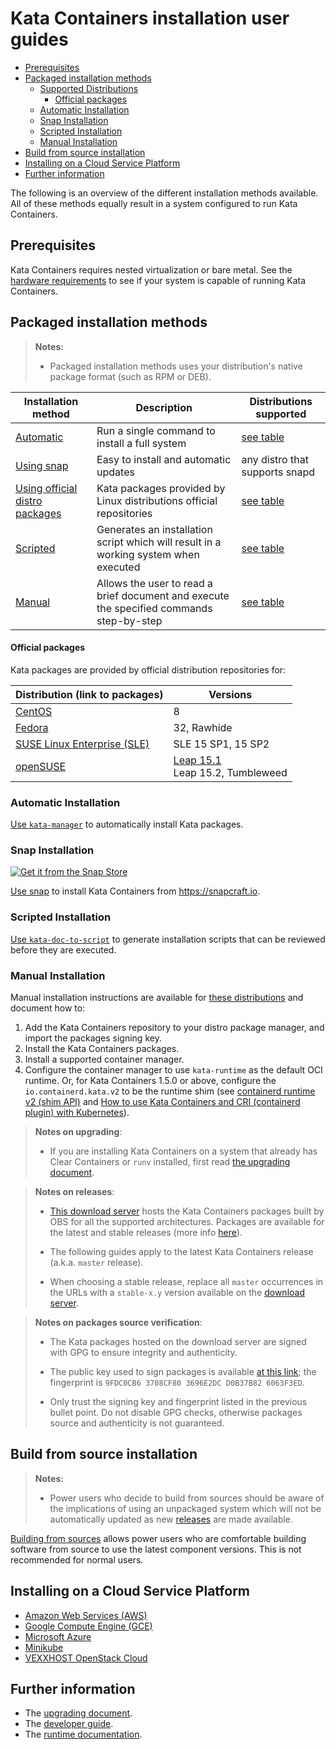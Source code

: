 # Kata Containers installation user guides

* [Prerequisites](#prerequisites)
* [Packaged installation methods](#packaged-installation-methods)
   * [Supported Distributions](#supported-distributions)
      * [Official packages](#official-packages)
   * [Automatic Installation](#automatic-installation)
   * [Snap Installation](#snap-installation)
   * [Scripted Installation](#scripted-installation)
   * [Manual Installation](#manual-installation)
* [Build from source installation](#build-from-source-installation)
* [Installing on a Cloud Service Platform](#installing-on-a-cloud-service-platform)
* [Further information](#further-information)

The following is an overview of the different installation methods available. All of these methods equally result
in a system configured to run Kata Containers.

## Prerequisites
Kata Containers requires nested virtualization or bare metal.
See the
[hardware requirements](../../src/runtime/README.md#hardware-requirements)
to see if your system is capable of running Kata Containers.

## Packaged installation methods

> **Notes:**
>
> - Packaged installation methods uses your distribution's native package format (such as RPM or DEB).

| Installation method                                  | Description                                                                             | Distributions supported              |
|------------------------------------------------------|-----------------------------------------------------------------------------------------|--------------------------------------|
| [Automatic](#automatic-installation)                 |Run a single command to install a full system                                            |[see table](#supported-distributions) |
| [Using snap](#snap-installation)                     |Easy to install and automatic updates                                                    |any distro that supports snapd        |
| [Using official distro packages](#official-packages) |Kata packages provided by Linux distributions official repositories                      |[see table](#supported-distributions) |
| [Scripted](#scripted-installation)                   |Generates an installation script which will result in a working system when executed     |[see table](#supported-distributions) |
| [Manual](#manual-installation)                       |Allows the user to read a brief document and execute the specified commands step-by-step |[see table](#supported-distributions) |

#### Official packages

Kata packages are provided by official distribution repositories for:

|Distribution (link to packages)                          | Versions                                                                       |
|---------------------------------------------------------|--------------------------------------------------------------------------------|
|[CentOS](centos-installation-guide.md)                   | 8                                                                              |
|[Fedora](fedora-installation-guide.md)                   | 32, Rawhide                                                                    | 
|[SUSE Linux Enterprise (SLE)](sle-installation-guide.md) | SLE 15 SP1, 15 SP2                                                             |
|[openSUSE](opensuse-installation-guide.md)               | [Leap 15.1](opensuse-leap-15.1-installation-guide.md)<br>Leap 15.2, Tumbleweed |


### Automatic Installation

[Use `kata-manager`](installing-with-kata-manager.md) to automatically install Kata packages.

### Snap Installation

[![Get it from the Snap Store](https://snapcraft.io/static/images/badges/en/snap-store-black.svg)](https://snapcraft.io/kata-containers)

[Use snap](snap-installation-guide.md) to install Kata Containers from https://snapcraft.io.

### Scripted Installation
[Use `kata-doc-to-script`](installing-with-kata-doc-to-script.md) to generate installation scripts that can be reviewed before they are executed.

### Manual Installation
Manual installation instructions are available for [these distributions](#supported-distributions) and document how to:
1. Add the Kata Containers repository to your distro package manager, and import the packages signing key.
2. Install the Kata Containers packages.
3. Install a supported container manager.
4. Configure the container manager to use `kata-runtime` as the default OCI runtime. Or, for Kata Containers 1.5.0 or above, configure the
   `io.containerd.kata.v2` to be the runtime shim (see [containerd runtime v2 (shim API)](https://github.com/containerd/containerd/tree/master/runtime/v2)
   and [How to use Kata Containers and CRI (containerd plugin) with Kubernetes](../how-to/how-to-use-k8s-with-cri-containerd-and-kata.md)).

> **Notes on upgrading**:
> - If you are installing Kata Containers on a system that already has Clear Containers or `runv` installed,
>  first read [the upgrading document](../Upgrading.md).

> **Notes on releases**:
> - [This download server](http://download.opensuse.org/repositories/home:/katacontainers:/releases:/)
> hosts the Kata Containers packages built by OBS for all the supported architectures.
> Packages are available for the latest and stable releases (more info [here](../Stable-Branch-Strategy.md)).
>
> - The following guides apply to the latest Kata Containers release
> (a.k.a. `master` release).
>
> - When choosing a stable release, replace all `master` occurrences in the URLs
> with a `stable-x.y` version available on the [download server](http://download.opensuse.org/repositories/home:/katacontainers:/releases:/).

> **Notes on packages source verification**:
> - The Kata packages hosted on the download server are signed with GPG to ensure integrity and authenticity.
>
> - The public key used to sign packages is available [at this link](https://raw.githubusercontent.com/kata-containers/tests/master/data/rpm-signkey.pub); the fingerprint is `9FDC0CB6 3708CF80 3696E2DC D0B37B82 6063F3ED`.
>
> - Only trust the signing key and fingerprint listed in the previous bullet point. Do not disable GPG checks,
> otherwise packages source and authenticity is not guaranteed.

## Build from source installation
> **Notes:**
>
> - Power users who decide to build from sources should be aware of the
>   implications of using an unpackaged system which will not be automatically
>   updated as new [releases](../Stable-Branch-Strategy.md) are made available.

[Building from sources](../Developer-Guide.md#initial-setup)  allows power users
who are comfortable building software from source to use the latest component
versions. This is not recommended for normal users.

## Installing on a Cloud Service Platform
* [Amazon Web Services (AWS)](aws-installation-guide.md)
* [Google Compute Engine (GCE)](gce-installation-guide.md)
* [Microsoft Azure](azure-installation-guide.md)
* [Minikube](minikube-installation-guide.md)
* [VEXXHOST OpenStack Cloud](vexxhost-installation-guide.md)

## Further information
* The [upgrading document](../Upgrading.md).
* The [developer guide](../Developer-Guide.md).
* The [runtime documentation](../../src/runtime/README.md).
